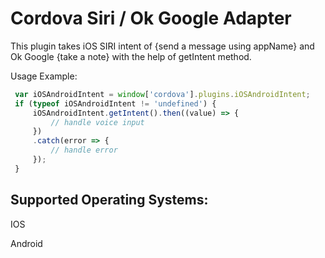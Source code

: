 # Cordova Siri / Ok Google Adapter

This plugin takes iOS SIRI intent of {send a message using appName} and Ok Google {take a note} with the help of getIntent method.


Usage Example:
```javascript
 var iOSAndroidIntent = window['cordova'].plugins.iOSAndroidIntent;
 if (typeof iOSAndroidIntent != 'undefined') {
     iOSAndroidIntent.getIntent().then((value) => {
         // handle voice input
     })
     .catch(error => {
         // handle error
     });
 }
```


## Supported Operating Systems:

IOS

Android
